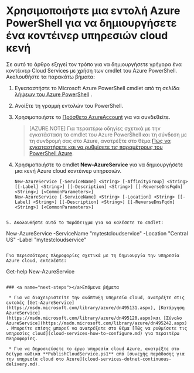 <properties
   pageTitle="Δημιουργία κοντέινερ υπηρεσία cloud με το PowerShell | Microsoft Azure"
   description="Σε αυτό το άρθρο εξηγεί πώς μπορείτε να δημιουργήσετε ένα κοντέινερ υπηρεσία cloud με το PowerShell. Το κοντέινερ φιλοξενεί ρόλους web και εργασίας."
   services="cloud-services"
   documentationCenter=".net"
   authors="cawaMS"
   manager="timlt"
   editor=""/>

<tags
   ms.service="cloud-services"
   ms.devlang="dotnet"
   ms.topic="article"
   ms.tgt_pltfrm="powershell"
   ms.workload="na"
   ms.date="07/29/2016"
   ms.author="cawa"/>

# <a name="use-an-azure-powershell-command-to-create-an-empty-cloud-service-container"></a>Χρησιμοποιήστε μια εντολή Azure PowerShell για να δημιουργήσετε ένα κοντέινερ υπηρεσιών cloud κενή
Σε αυτό το άρθρο εξηγεί τον τρόπο για να δημιουργήσετε γρήγορα ένα κοντέινερ Cloud Services με χρήση των cmdlet του Azure PowerShell. Ακολουθήστε τα παρακάτω βήματα:

1. Εγκαταστήστε το Microsoft Azure PowerShell cmdlet από τη σελίδα [λήψεων του Azure PowerShell](http://aka.ms/webpi-azps) .
2. Ανοίξτε τη γραμμή εντολών του PowerShell.
3. Χρησιμοποιήστε το [Πρόσθετο AzureAccount](https://msdn.microsoft.com/library/dn495128.aspx) για να συνδεθείτε.

    > [AZURE.NOTE] Για περαιτέρω οδηγίες σχετικά με την εγκατάσταση το cmdlet του Azure PowerShell και τη σύνδεση με τη συνδρομή σας στο Azure, ανατρέξτε στο θέμα [Πώς να εγκαταστήσετε και να ρυθμίσετε τις παραμέτρους του PowerShell Azure](../powershell-install-configure.md).

4. Χρησιμοποιήστε το cmdlet **New-AzureService** για να δημιουργήσετε μια κενή Azure cloud κοντέινερ υπηρεσιών.

    ```
    New-AzureService [-ServiceName] <String> [-AffinityGroup] <String> [[-Label] <String>] [[-Description] <String>] [[-ReverseDnsFqdn] <String>] [<CommonParameters>]
    New-AzureService [-ServiceName] <String> [-Location] <String> [[-Label] <String>] [[-Description] <String>] [[-ReverseDnsFqdn] <String>] [<CommonParameters>]
```

5. Ακολουθήστε αυτό το παράδειγμα για να καλέσετε το cmdlet:
```
New-AzureService -ServiceName "mytestcloudservice" -Location "Central US" -Label "mytestcloudservice"
```

Για περισσότερες πληροφορίες σχετικά με τη δημιουργία την υπηρεσία Azure cloud, εκτελέστε:
```
Get-help New-AzureService
```

### <a name="next-steps"></a>Επόμενα βήματα

 * Για να διαχειριστείτε την ανάπτυξη υπηρεσία cloud, ανατρέξτε στις εντολές [Get-AzureService](https://msdn.microsoft.com/library/azure/dn495131.aspx), [Κατάργηση AzureService](https://msdn.microsoft.com/library/azure/dn495120.aspx)και [Σύνολο AzureService](https://msdn.microsoft.com/library/azure/dn495242.aspx) . Μπορείτε επίσης μπορεί να ανατρέξετε στο θέμα [Πώς να ρυθμίσετε τις υπηρεσίες cloud](cloud-services-how-to-configure.md) για περαιτέρω πληροφορίες.

 * Για να δημοσιεύσετε το έργο υπηρεσία cloud Azure, ανατρέξτε στο δείγμα κώδικα **PublishCloudService.ps1** από [συνεχής παράδοσης για την υπηρεσία cloud στο Azure](cloud-services-dotnet-continuous-delivery.md).
